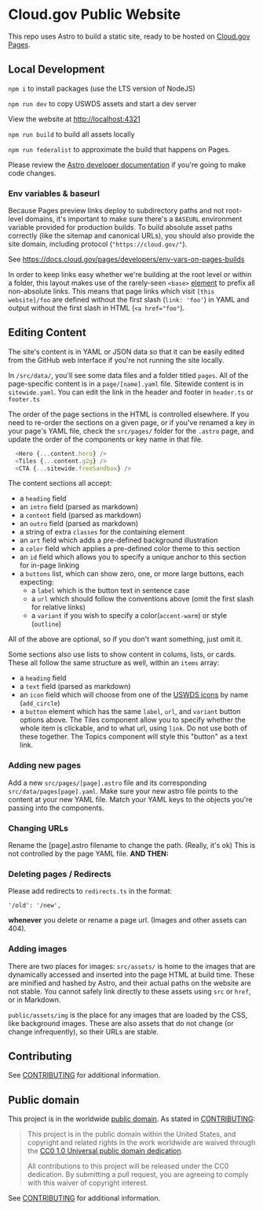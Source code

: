 # Cloud.gov Public Website

This repo uses Astro to build a static site, ready to be hosted on [Cloud.gov Pages](https://cloud.gov/pages/).

## Local Development

`npm i` to install packages (use the LTS version of NodeJS)

`npm run dev` to copy USWDS assets and start a dev server

View the website at <http://localhost:4321>

`npm run build` to build all assets locally

`npm run federalist` to approximate the build that happens on Pages.

Please review the [Astro developer documentation](https://docs.astro.build/en/getting-started/) if you're going to make code changes.

### Env variables & baseurl
Because Pages preview links deploy to subdirectory paths and not root-level domains, it's important to make sure there's a `BASEURL` environment variable provided for production builds. To build absolute asset paths correctly (like the sitemap and canonical URLs), you should also provide the site domain, including protocol (`"https://cloud.gov/"`).

See https://docs.cloud.gov/pages/developers/env-vars-on-pages-builds

In order to keep links easy whether we're building at the root level or within a folder, this layout makes use of the rarely-seen `<base>` [element](https://developer.mozilla.org/en-US/docs/Web/HTML/Reference/Elements/base) to prefix all non-absolute links. This means that page links which visit `[this website]/foo` are defined without the first slash (`link: 'foo'`) in YAML and output without the first slash in HTML (`<a href="foo"`). 

## Editing Content

The site's content is in YAML or JSON data so that it can be easily edited from the GitHub web interface if you're not running the site locally.

In `/src/data/`, you'll see some data files and a folder titled `pages`. All of the page-specific content is in a `page/[name].yaml` file. Sitewide content is in `sitewide.yaml`. You can edit the link in the header and footer in `header.ts` or `footer.ts` 

The order of the page sections in the HTML is controlled elsewhere. If you need to re-order the sections on a given page, or if you've renamed a key in your page's YAML file, check the `src/pages/` folder for the `.astro` page, and update the order of the components or key name in that file. 

```js
  <Hero {...content.hero} />
  <Tiles {...content.g2g} />
  <CTA {...sitewide.freeSandbox} />
```

The content sections all accept:
  - a `heading` field
  - an `intro` field (parsed as markdown)
  - a `content` field (parsed as markdown)
  - an `outro` field (parsed as markdown)
  - a string of extra `classes` for the containing element
  - an `art` field which adds a pre-defined background illustration
  - a `color` field which applies a pre-defined color theme to this section
  - an `id` field which allows you to specify a unique anchor to this section for in-page linking
  - a `buttons` list, which can show zero, one, or more large buttons, each expecting:
      - a `label` which is the button text in sentence case
      - a `url` which should follow the conventions above (omit the first slash for relative links)
      - a `variant` if you wish to specify a color(`accent-warm`) or style (`outline`)

All of the above are optional, so if you don't want something, just omit it.

Some sections also use lists to show content in colums, lists, or cards. These all follow the same structure as well, within an `items` array:
  - a `heading` field
  - a `text` field (parsed as markdown)
  - an `icon` field which will choose from one of the [USWDS icons](https://designsystem.digital.gov/components/icon/) by name (`add_circle`)
  - a `button` element which has the same `label`, `url`, and `variant` button options above. 
    The Tiles component allow you to specify whether the whole item is clickable, and to what url, using `link`. Do not use both of these together.
    The Topics component will style this "button" as a text link.

### Adding new pages

Add a new `src/pages/[page].astro` file and its corresponding `src/data/pages[page].yaml`. Make sure your new astro file points to the content at your new YAML file. Match your YAML keys to the objects you're passing into the components. 

### Changing URLs

Rename the [page].astro filename to change the path. (Really, it's ok) This is not controlled by the page YAML file. **AND THEN:**

### Deleting pages / Redirects

Please add redirects to `redirects.ts` in the format:

```'/old': '/new',```

**whenever** you delete or rename a page url. (Images and other assets can 404).

### Adding images

There are two places for images:
`src/assets/` is home to the images that are dynamically accessed and inserted into the page HTML at build time. These are minified and hashed by Astro, and their actual paths on the website are not stable. You cannot safely link directly to these assets using `src` or `href`, or in Markdown.

`public/assets/img` is the place for any images that are loaded by the CSS, like background images. These are also assets that do not change (or change infrequently), so their URLs are stable. 


## Contributing

See [CONTRIBUTING](CONTRIBUTING.md) for additional information.

## Public domain

This project is in the worldwide [public domain](LICENSE.md). As stated in [CONTRIBUTING](CONTRIBUTING.md):

> This project is in the public domain within the United States, and copyright
> and related rights in the work worldwide are waived through the [CC0 1.0
> Universal public domain dedication](https://creativecommons.org/publicdomain/zero/1.0/).
>
> All contributions to this project will be released under the CC0 dedication.
> By submitting a pull request, you are agreeing to comply with this waiver of
> copyright interest.

See [CONTRIBUTING](CONTRIBUTING.md) for additional information.
